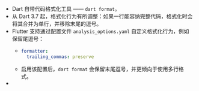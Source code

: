 - Dart 自带代码格式化工具 —— `dart format`。
- 从 Dart 3.7 起，格式化行为有所调整：如果一行能容纳完整代码，格式化时会将其合并为单行，并移除末尾的逗号。
- Flutter 支持通过配置文件 `analysis_options.yaml` 自定义格式化行为，例如保留尾逗号：
	- ```yaml
	  formatter:
	    trailing_commas: preserve
	  ```
	- 启用该配置后，`dart format` 会保留末尾逗号，并更倾向于使用多行格式。
-
